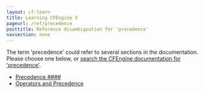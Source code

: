 ```yaml
---
layout: cf-learn
title: Learning CFEngine 3
pageurl: /ref/precedence
posttitle: Reference disambiguation for 'precedence'
navsection: none
---
```


The term 'precedence' could refer to several sections in the documentation. Please choose one below, or
[search the CFEngine documentation for 'precedence'](http://cfengine.com/docs/latest/search.html?q=precedence).

- [Precedence \#\#\#\#](http://cfengine.com/docs/latest/guide-glossary.html#precedence-####)
- [Operators and Precedence](http://cfengine.com/docs/latest/guide-language-concepts-classes.html#operators-and-precedence)

